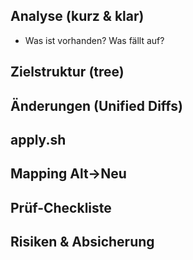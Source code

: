 ## Analyse (kurz & klar)
- Was ist vorhanden? Was fällt auf?

## Zielstruktur (tree)
<!-- tree-Block hier einfügen -->

## Änderungen (Unified Diffs)
<!-- vollständige Diffs -->

## apply.sh
<!-- kompletter Dateiinhalt -->

## Mapping Alt→Neu
<!-- alte → neue Pfade -->

## Prüf-Checkliste
<!-- A11y, SEO, Performance, Bedienbarkeit -->

## Risiken & Absicherung
<!-- Top 5 Risiken + Gegenmassnahmen -->

